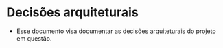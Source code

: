 # Decisões arquiteturais

* Esse documento visa documentar as decisões arquiteturais do projeto em questão.

